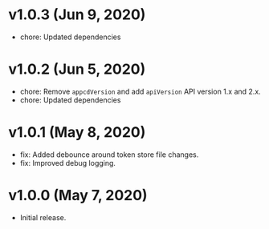 # v1.0.3 (Jun 9, 2020)

 * chore: Updated dependencies

# v1.0.2 (Jun 5, 2020)

 * chore: Remove `appcdVersion` and add `apiVersion` API version 1.x and 2.x.
 * chore: Updated dependencies

# v1.0.1 (May 8, 2020)

 * fix: Added debounce around token store file changes.
 * fix: Improved debug logging.

# v1.0.0 (May 7, 2020)

 * Initial release.
